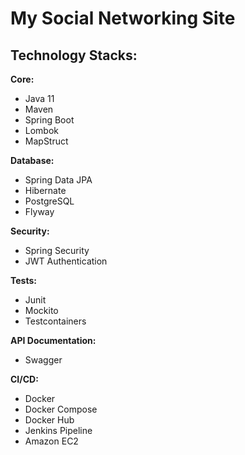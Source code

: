 # My Social Networking Site

## Technology Stacks:
**Core:**
- Java 11
- Maven
- Spring Boot
- Lombok
- MapStruct

**Database:**
- Spring Data JPA
- Hibernate
- PostgreSQL
- Flyway

**Security:**
- Spring Security
- JWT Authentication

**Tests:**
- Junit
- Mockito
- Testcontainers

**API Documentation:**
- Swagger

**CI/CD:**
- Docker
- Docker Compose
- Docker Hub
- Jenkins Pipeline
- Amazon EC2
